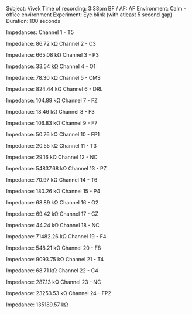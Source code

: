 Subject: Vivek
Time of recording: 3:38pm
BF / AF: AF
Environment: Calm - office environment
Experiment: Eye blink (with atleast 5 second gap)
Duration: 100 seconds

Impedances:
Channel 1 - T5

Impedance: 86.72 kΩ
Channel 2 - C3

Impedance: 665.08 kΩ
Channel 3 - P3

Impedance: 33.54 kΩ
Channel 4 - O1

Impedance: 78.30 kΩ
Channel 5 - CMS

Impedance: 824.44 kΩ
Channel 6 - DRL

Impedance: 104.89 kΩ
Channel 7 - FZ

Impedance: 18.46 kΩ
Channel 8 - F3

Impedance: 106.83 kΩ
Channel 9 - F7

Impedance: 50.76 kΩ
Channel 10 - FP1

Impedance: 20.55 kΩ
Channel 11 - T3

Impedance: 29.16 kΩ
Channel 12 - NC

Impedance: 54837.68 kΩ
Channel 13 - PZ

Impedance: 70.97 kΩ
Channel 14 - T6

Impedance: 180.26 kΩ
Channel 15 - P4

Impedance: 68.89 kΩ
Channel 16 - O2

Impedance: 69.42 kΩ
Channel 17 - CZ

Impedance: 44.24 kΩ
Channel 18 - NC

Impedance: 71482.26 kΩ
Channel 19 - F4

Impedance: 548.21 kΩ
Channel 20 - F8

Impedance: 9093.75 kΩ
Channel 21 - T4

Impedance: 68.71 kΩ
Channel 22 - C4

Impedance: 287.13 kΩ
Channel 23 - NC

Impedance: 23253.53 kΩ
Channel 24 - FP2

Impedance: 135189.57 kΩ